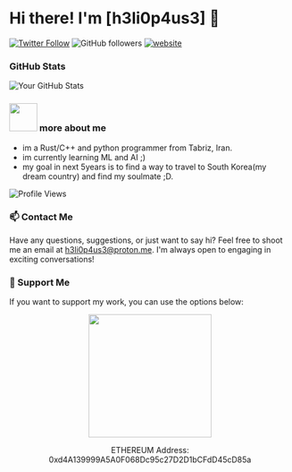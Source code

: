 # Hi there! I'm [h3li0p4us3] 👋

[![Twitter Follow](https://img.shields.io/twitter/follow/h3li0p4us3?label=Follow)](https://twitter.com/intent/follow?screen_name=h3li0p4us3)
![GitHub followers](https://img.shields.io/github/followers/h3li0p4us3?label=Follow&style=social)
[![website](https://img.shields.io/badge/Website-46a2f1.svg?&style=flat-square&logo=Google-Chrome&logoColor=white&link=https://SauToriN.top/)](https://SauToriN.top/)


### GitHub Stats

![Your GitHub Stats](https://github-readme-stats.vercel.app/api?username=h3li0p4us3&show_icons=true&count_private=true&hide=prs,issues&theme=radical)


### <img src="https://media.giphy.com/media/VgCDAzcKvsR6OM0uWg/giphy.gif" width="50"> more about me
- im a Rust/C++ and python programmer from Tabriz, Iran.
- im currently learning ML and AI ;)
- my goal in next 5years is to find a way to travel to South Korea(my dream country) and find my soulmate ;D.

![Profile Views](https://komarev.com/ghpvc/?username=h3li0p4us3&color=brightgreen)

### 📫 Contact Me

Have any questions, suggestions, or just want to say hi? Feel free to shoot me an email at [h3li0p4us3@proton.me](mailto:h3li0p4us3@proton.me). I'm always open to engaging in exciting conversations!

### 💖 Support Me

If you want to support my work, you can use the options below:

<p align="center">
  <a href="https://www.coffeebede.com/h3li0p4us3" target="blank">
    <img src="https://coffeebede.ir/DashboardTemplateV2/app-assets/images/banner/default-yellow.svg" width="220"/>
  </a>
</p>

<p align="center">
  ETHEREUM Address: 0xd4A139999A5A0F068Dc95c27D2D1bCFdD45cD85a
</p>
